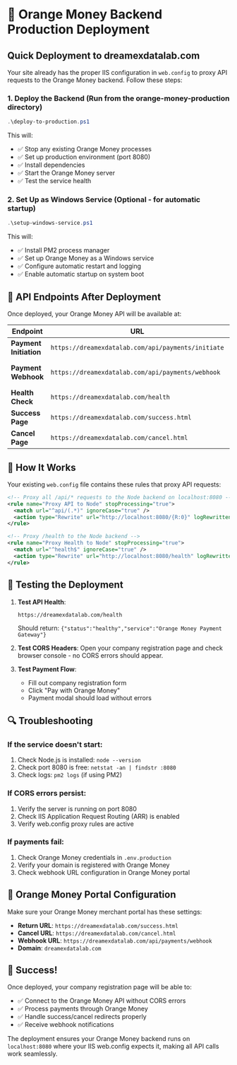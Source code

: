 # 🚀 Orange Money Backend Production Deployment

## Quick Deployment to dreamexdatalab.com

Your site already has the proper IIS configuration in `web.config` to proxy API requests to the Orange Money backend. Follow these steps:

### 1. **Deploy the Backend** (Run from the orange-money-production directory)
```powershell
.\deploy-to-production.ps1
```

This will:
- ✅ Stop any existing Orange Money processes
- ✅ Set up production environment (port 8080)
- ✅ Install dependencies
- ✅ Start the Orange Money server
- ✅ Test the service health

### 2. **Set Up as Windows Service** (Optional - for automatic startup)
```powershell
.\setup-windows-service.ps1
```

This will:
- ✅ Install PM2 process manager
- ✅ Set up Orange Money as a Windows service
- ✅ Configure automatic restart and logging
- ✅ Enable automatic startup on system boot

## 🔗 API Endpoints After Deployment

Once deployed, your Orange Money API will be available at:

| Endpoint | URL | Purpose |
|----------|-----|---------|
| **Payment Initiation** | `https://dreamexdatalab.com/api/payments/initiate` | Start a payment |
| **Payment Webhook** | `https://dreamexdatalab.com/api/payments/webhook` | Orange Money callbacks |
| **Health Check** | `https://dreamexdatalab.com/health` | Service status |
| **Success Page** | `https://dreamexdatalab.com/success.html` | Payment success |
| **Cancel Page** | `https://dreamexdatalab.com/cancel.html` | Payment cancelled |

## 🔧 How It Works

Your existing `web.config` file contains these rules that proxy API requests:

```xml
<!-- Proxy all /api/* requests to the Node backend on localhost:8080 -->
<rule name="Proxy API to Node" stopProcessing="true">
  <match url="^api/(.*)" ignoreCase="true" />
  <action type="Rewrite" url="http://localhost:8080/{R:0}" logRewrittenUrl="true" />
</rule>

<!-- Proxy /health to the Node backend -->
<rule name="Proxy Health to Node" stopProcessing="true">
  <match url="^health$" ignoreCase="true" />
  <action type="Rewrite" url="http://localhost:8080/health" logRewrittenUrl="true" />
</rule>
```

## 🧪 Testing the Deployment

1. **Test API Health**:
   ```
   https://dreamexdatalab.com/health
   ```
   Should return: `{"status":"healthy","service":"Orange Money Payment Gateway"}`

2. **Test CORS Headers**:
   Open your company registration page and check browser console - no CORS errors should appear.

3. **Test Payment Flow**:
   - Fill out company registration form
   - Click "Pay with Orange Money"
   - Payment modal should load without errors

## 🔍 Troubleshooting

### If the service doesn't start:
1. Check Node.js is installed: `node --version`
2. Check port 8080 is free: `netstat -an | findstr :8080`
3. Check logs: `pm2 logs` (if using PM2)

### If CORS errors persist:
1. Verify the server is running on port 8080
2. Check IIS Application Request Routing (ARR) is enabled
3. Verify web.config proxy rules are active

### If payments fail:
1. Check Orange Money credentials in `.env.production`
2. Verify your domain is registered with Orange Money
3. Check webhook URL configuration in Orange Money portal

## 📝 Orange Money Portal Configuration

Make sure your Orange Money merchant portal has these settings:

- **Return URL**: `https://dreamexdatalab.com/success.html`
- **Cancel URL**: `https://dreamexdatalab.com/cancel.html`  
- **Webhook URL**: `https://dreamexdatalab.com/api/payments/webhook`
- **Domain**: `dreamexdatalab.com`

## 🎉 Success!

Once deployed, your company registration page will be able to:
- ✅ Connect to the Orange Money API without CORS errors
- ✅ Process payments through Orange Money
- ✅ Handle success/cancel redirects properly
- ✅ Receive webhook notifications

The deployment ensures your Orange Money backend runs on `localhost:8080` where your IIS web.config expects it, making all API calls work seamlessly.